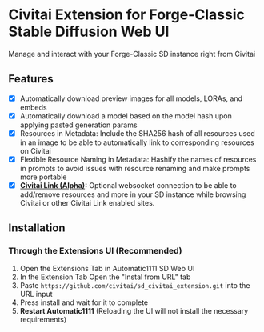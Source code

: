 # Civitai Extension for Forge-Classic Stable Diffusion Web UI

Manage and interact with your Forge-Classic SD instance right from Civitai



## Features
- [x] Automatically download preview images for all models, LORAs, and embeds
- [x] Automatically download a model based on the model hash upon applying pasted generation params
- [x] Resources in Metadata: Include the SHA256 hash of all resources used in an image to be able to automatically link to corresponding resources on Civitai
- [x] Flexible Resource Naming in Metadata: Hashify the names of resources in prompts to avoid issues with resource renaming and make prompts more portable
- [x] **[Civitai Link (Alpha)](https://civitai.com/v/civitai-link-intro):** Optional websocket connection to be able to add/remove resources and more in your SD instance while browsing Civitai or other Civitai Link enabled sites.

## Installation

### Through the Extensions UI (Recommended)
1. Open the Extensions Tab in Automatic1111 SD Web UI
2. In the Extension Tab Open the "Instal from URL" tab
3. Paste `https://github.com/civitai/sd_civitai_extension.git` into the URL input
4. Press install and wait for it to complete
5. **Restart Automatic1111** (Reloading the UI will not install the necessary requirements)

